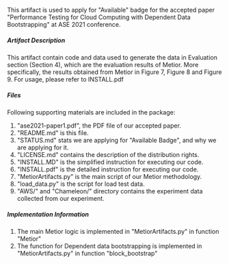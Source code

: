 This artifact is used to apply for &quot;Available&quot; badge for the accepted paper &quot;Performance Testing for Cloud Computing with Dependent Data Bootstrapping&quot; at ASE 2021 conference.

##### Artifact Description
This artifact contain code and data used to generate the data in Evaluation section (Section 4), which are the evaluation results of Metior. More specifically, the results obtained from Metior in Figure 7, Figure 8 and Figure 9. For usage, please refer to INSTALL.pdf

##### Files
Following supporting materials are included in the package:

1. &quot;ase2021-paper1.pdf&quot;, the PDF file of our accepted paper.
2. &quot;README.md&quot; is this file.
3. &quot;STATUS.md&quot; stats we are applying for &quot;Available Badge&quot;, and why we are applying for it.
4. &quot;LICENSE.md&quot; contains the description of the distribution rights.
5. &quot;INSTALL.MD&quot; is the simplified instruction for executing our code.
6. &quot;INSTALL.pdf&quot; is the detailed instruction for executing our code.
7. &quot;MetiorArtifacts.py&quot; is the main script of our Metior methodology.
8. &quot;load_data.py&quot; is the script for load test data.
9. &quot;AWS/&quot; and &quot;Chameleon/&quot; directory contains the experiment data collected from our experiment.



##### Implementation Information
1. The main Metior logic is implemented in &quot;MetiorArtifacts.py&quot; in function &quot;Metior&quot;
2. The function for Dependent data bootstrapping is implemented in &quot;MetiorArtifacts.py&quot; in function &quot;block_bootstrap&quot; 

